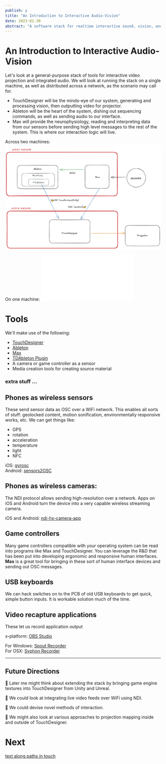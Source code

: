 ```yaml
---
publish: y
title: "An Introduction to Interactive Audio-Vision"
date: 2023-01-30
abstract: "A software stack for realtime interactive sound, vision, and projection mapped video."
---
```

# An Introduction to Interactive Audio-Vision

Let's look at a general-purpose stack of tools for interactive video projection and integrated audio.  We will look at running the stack on a single machine, as well as distributed across a network, as the scenario may call for.

- TouchDesigner will be the minds-eye of our system, generating and processing vision, then outputting video for projector.
- Ableton will be the heart of the system, dishing out sequencing commands, as well as sending audio to our interface.
- Max will provide the neurophysiology, reading and interpreting data from our sensors before sending high level messages to the rest of the system.  This is where our interaction logic will live.

<!--[ac-stack-overview](ac-stack-overview)-->
Across two machines:
![av system on two machines](../files/av-stack-overview-000.png)

On one machine:
![av system on one machine](../files/ac-stack-overview-001.md)

# Tools
We'll make use of the following:
- [TouchDesigner](https://derivative.ca)
- [Ableton](https://ableton.com)
- [Max](https://cycling74.com)
- [TDAbleton Plugin](https://docs.derivative.ca/TDAbleton)
- A camera or game controller as a sensor
- Media creation tools for creating source material

### extra stuff ...
##  Phones as wireless sensors
These send sensor data as OSC over a WiFi network.  This enables all sorts of stuff: geolocked content, motion sonification, environmentally responsive works, etc.
We can get things like:
- GPS
- rotation
- acceleration
- temperature
- light
- NFC

iOS: [gyrosc](https://www.bitshapesoftware.com/instruments/gyrosc/)  
Android: [sensors2OSC](https://sensors2.org/osc/)


## Phones as wireless cameras:
The NDI protocol allows sending high-resolution over a network.  Apps on iOS and Android turn the device into a very capable wireless streaming camera.

iOS and Android: [ndi-hx-camera-app](https://www.ndi.tv/products/ndi-hx-camera-app/)

## Game controllers
Many game controllers compatible with your operating system can be read into programs like Max and TouchDesigner.  You can leverage the R&D that has been put into developing ergonomic and responsive human interfaces.  **Max** is a great tool for bringing in these sort of human interface devices and sending out OSC messages.

## USB keyboards
We can hack switches on to the PCB of old USB keyboards to get quick, simple button inputs.  It is workable solution much of the time.  

## Video recapture applications
These let us record application output

x-platform: [OBS Studio](https://obsproject.com/)

For Windows: [Spout Recorder](https://www.lightjams.com/spout-recorder.html)  
For OSX: [Syphon Recorder](https://syphon.info/recorder)



---
## Future Directions
🍪 Later me might think about extending the stack by bringing game engine textures into TouchDesigner from Unity and Unreal.  

🍪 We could look at integrating live video feeds over WiFi using NDI.  

🍪 We could devise novel methods of interaction.

🍪 We might also look at various approaches to projection mapping inside and outside of TouchDesigner.


# Next

[text along paths in touch](text%20along%20paths%20in%20touch.md)
